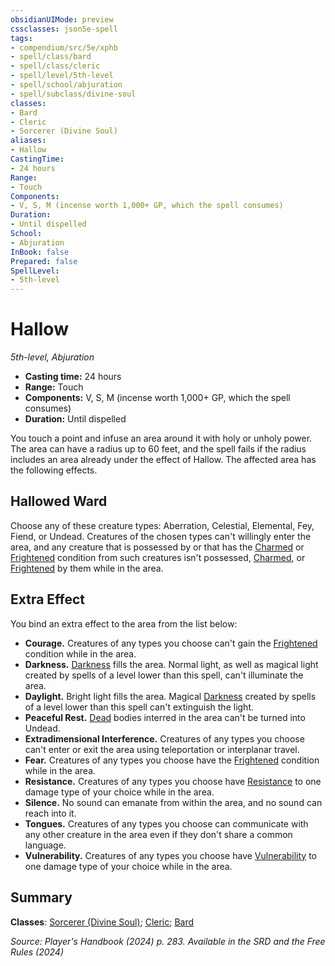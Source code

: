 ```yaml
---
obsidianUIMode: preview
cssclasses: json5e-spell
tags:
- compendium/src/5e/xphb
- spell/class/bard
- spell/class/cleric
- spell/level/5th-level
- spell/school/abjuration
- spell/subclass/divine-soul
classes:
- Bard
- Cleric
- Sorcerer (Divine Soul)
aliases:
- Hallow
CastingTime: 
- 24 hours
Range:
- Touch
Components:
- V, S, M (incense worth 1,000+ GP, which the spell consumes)
Duration:
- Until dispelled
School:
- Abjuration
InBook: false
Prepared: false
SpellLevel:
- 5th-level
---
```

# Hallow
*5th-level, Abjuration*  


- **Casting time:** 24 hours
- **Range:** Touch
- **Components:** V, S, M (incense worth 1,000+ GP, which the spell consumes)
- **Duration:** Until dispelled

You touch a point and infuse an area around it with holy or unholy power. The area can have a radius up to 60 feet, and the spell fails if the radius includes an area already under the effect of Hallow. The affected area has the following effects.

## Hallowed Ward

Choose any of these creature types: Aberration, Celestial, Elemental, Fey, Fiend, or Undead. Creatures of the chosen types can't willingly enter the area, and any creature that is possessed by or that has the [Charmed](conditions.md#Charmed) or [Frightened](conditions.md#Frightened) condition from such creatures isn't possessed, [Charmed](conditions.md#Charmed), or [Frightened](conditions.md#Frightened) by them while in the area.

## Extra Effect

You bind an extra effect to the area from the list below:

- **Courage.** Creatures of any types you choose can't gain the [Frightened](conditions.md#Frightened) condition while in the area.  
- **Darkness.** [Darkness](/3-Mechanics/CLI/variant-rules/darkness-xphb.md) fills the area. Normal light, as well as magical light created by spells of a level lower than this spell, can't illuminate the area.  
- **Daylight.** Bright light fills the area. Magical [Darkness](/3-Mechanics/CLI/variant-rules/darkness-xphb.md) created by spells of a level lower than this spell can't extinguish the light.  
- **Peaceful Rest.** [Dead](/3-Mechanics/CLI/variant-rules/dead-xphb.md) bodies interred in the area can't be turned into Undead.  
- **Extradimensional Interference.** Creatures of any types you choose can't enter or exit the area using teleportation or interplanar travel.  
- **Fear.** Creatures of any types you choose have the [Frightened](conditions.md#Frightened) condition while in the area.  
- **Resistance.** Creatures of any types you choose have [Resistance](/3-Mechanics/CLI/variant-rules/resistance-xphb.md) to one damage type of your choice while in the area.  
- **Silence.** No sound can emanate from within the area, and no sound can reach into it.  
- **Tongues.** Creatures of any types you choose can communicate with any other creature in the area even if they don't share a common language.  
- **Vulnerability.** Creatures of any types you choose have [Vulnerability](/3-Mechanics/CLI/variant-rules/vulnerability-xphb.md) to one damage type of your choice while in the area.  

## Summary

**Classes**: [Sorcerer (Divine Soul)](/3-Mechanics/CLI/lists/list-spells-classes-divine-soul-xge.md "subclass=XGE;class=XPHB"); [Cleric](/3-Mechanics/CLI/lists/list-spells-classes-cleric.md); [Bard](/3-Mechanics/CLI/lists/list-spells-classes-bard.md)

*Source: Player's Handbook (2024) p. 283. Available in the <span title='Systems Reference Document (5.2)'>SRD</span> and the Free Rules (2024)*